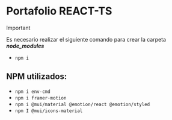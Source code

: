 # Portafolio REACT-TS

> [!IMPORTANT]
> Es necesario realizar el siguiente comando para crear la carpeta _**node_modules**_
> - `npm i`

## NPM utilizados:
- `npm i env-cmd`
- `npm i framer-motion`
- `npm i @mui/material @emotion/react @emotion/styled`
- `npm I @mui/icons-material`